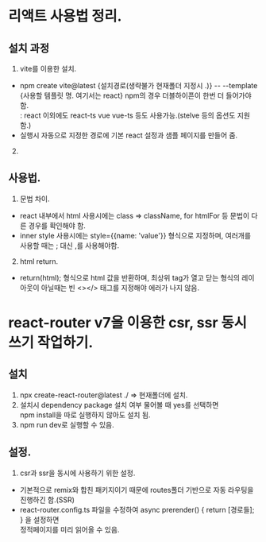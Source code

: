 # 리액트 사용법 정리.  

## 설치 과정  
1. vite를 이용한 설치.  
 - npm create vite@latest {설치경로(생략불가 현재폴더 지정시 .)} -- --template {사용할 템플릿 명. 여기서는 react} npm의 경우 더블하이픈이 한번 더 들어가야함.  
   : react 이외에도 react-ts vue vue-ts 등도 사용가능.(stelve 등의 옵션도 지원함.)  
 - 실행시 자동으로 지정한 경로에 기본 react 설정과 샘플 페이지를 만들어 줌.

2. 

## 사용법.  
1. 문법 차이.  
 - react 내부에서 html 사용시에는 class => className, for htmlFor 등 문법이 다른 경우를 확인해야 함.
 - inner style 사용시에는 style={{name: 'value'}} 형식으로 지정하며, 여러개를 사용할 때는 ; 대신 ,를 사용해야함.

2. html return.
 - return(html); 형식으로 html 값을 반환하며, 최상위 tag가 열고 닫는 형식의 레이아웃이 아닐때는 빈 <></> 태그를 지정해야 에러가 나지 않음.



# react-router v7을 이용한 csr, ssr 동시쓰기 작업하기.  

## 설치  
1. npx create-react-router@latest ./ => 현재폴더에 설치.  
2. 설치시 dependency package 설치 여부 물어볼 때 yes를 선택하면  
   npm install을 따로 실행하지 않아도 설치 됨.  
3. npm run dev로 실행할 수 있음.  

## 설정.
1. csr과 ssr을 동시에 사용하기 위한 설정.
 - 기본적으로 remix와 합친 패키지이기 때문에 routes폴더 기반으로 자동 라우팅을 진행하긴 함.(SSR)  
 - react-router.config.ts 파일을 수정하여 async prerender() { return [경로들]; } 을 설정하면  
   정적페이지를 미리 읽어올 수 있음.

